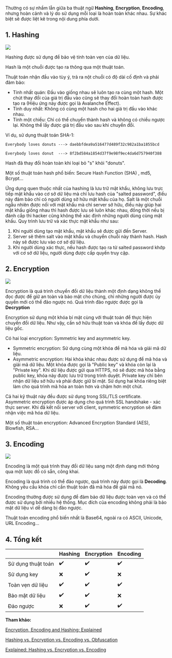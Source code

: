 Thường có sự nhầm lẫn giữa ba thuật ngữ **Hashing**, **Encryption**, **Encoding**, nhưng hoàn cảnh và lý do sử dụng mỗi loại là hoàn toàn khác nhau. Sự khác biệt sẽ được liệt kê trong nội dung phía dưới.
## 1. Hashing
![](https://images.viblo.asia/f1965217-7191-49b7-a6e5-6186c98fd8eb.jpg)

Hashing được sử dụng để bảo vệ tính toàn vẹn của dữ liệu.

Hash là một chuỗi được tạo ra thông qua một thuật toán.

Thuật toán nhận đầu vào tùy ý, trả ra nột chuỗi có độ dài cố định và phải đảm bảo:
- Tính nhất quán: Đầu vào giống nhau sẽ luôn tạo ra cùng một hash. Một chút thay đổi của giá trị đầu vào cũng sẽ thay đổi hoàn toàn hash được tạo ra (Hiệu ứng này được gọi là Avalanche Effect).
- Tính duy nhất: Không có cùng một hash cho hai giá trị đầu vào khác nhau.
- Tính một chiều: Chỉ có thể chuyển thành hash và không có chiều ngược lại. Không thể lấy được giá trị đầu vào sau khi chuyển đổi.

Ví dụ, sử dụng thuật toán SHA-1:
```
Everybody loves donuts ---> daebbfdea9a516477d489f32c982a1ba1855bcd
```
```
Everybody loves donut  ---> 8f2bd584a1854d37f9e98f9ec4da6d757940f388
```
Hash đã thay đổi hoàn toàn khi loại bỏ "s" khỏi "donuts".

Một số thuật toán hash phổ biến: Secure Hash Function (SHA) , md5, Bcrypt...

Ứng dụng quen thuộc nhất của hashing là lưu trữ mật khẩu, không lưu trực tiếp mật khẩu vào cơ sở dữ liệu mà chỉ lưu hash của "salted password", điều này đảm bảo chỉ có người dùng sở hữu mật khẩu của họ. Salt là một chuỗi ngẫu nhiên được nối với mật khẩu mà chỉ server sở hữu, điều này giúp hai mật khẩu giống nhau thì hash được lưu sẽ luôn khác nhau, đồng thời nếu bị đánh cắp thì hacker cũng không thể xác định những người dùng cùng mật khấu. Quy trình lưu trữ và xác thực mật khẩu như sau:
1. Khi người dùng tạo mật khẩu, mật khẩu sẽ được gửi đến Server. 
2. Server sẽ thêm salt vào mật khẩu và chuyển chuỗi này thành hash. Hash này sẽ được lưu vào cơ sở dữ liệu.
3. Khi người dùng xác thực, nếu hash được tạo ra từ salted password khớp với cơ sở dữ liệu, người dùng được cấp quyền truy cập.
## 2. Encryption
![](https://images.viblo.asia/d63e03dc-c9b6-46bb-a292-35aa1f60d074.jpg)

Encryption là quá trình chuyển đổi dữ liệu thành một định dạng không thể đọc được để giữ an toàn và bảo mật cho chúng, chỉ những người được ủy quyền mới có thể đảo ngược nó. Quá trình đảo ngược được gọi là **Decryption**

Encryption sử dụng một khóa bí mật cùng với thuật toán để thực hiện chuyển đổi dữ liệu. Như vậy, cần sở hữu thuật toán và khóa để lấy được dữ liệu gốc.

Có hai loại encryption: Symmetric key and asymmetric key.
- Symmetric encryption: Sử dụng cùng một khóa để mã hóa và giải mã dữ liệu. 
- Asymmetric encryption: Hai khóa khác nhau được sử dụng để mã hóa và giải mã dữ liệu. Một khóa được gọi là "Public key" và khóa còn lại là "Private key". Khi dữ liệu được gửi qua HTTPS, nó sẽ được mã hóa bằng public key, khóa này được lưu trữ trong trình duyệt. Private key chỉ bên nhận dữ liệu sở hữu và phải được giữ bí mật. Sử dụng hai khóa riêng biệt làm cho quá trình mã hóa an toàn hơn và chậm hơn một chút.

Cả hai kỹ thuật này đều được sử dụng trong SSL/TLS certificate. Asymmetric encryption được áp dụng cho quá trình SSL handshake - xác thực server. Khi đã kết nối server với client, symmetric encryption sẽ đảm nhận việc mã hóa dữ liệu.

Một số thuật toán encryption: Advanced Encryption Standard (AES), Blowfish, RSA...
## 3. Encoding
![](https://images.viblo.asia/b1f820f7-d92c-45e4-80e9-416a6b0ebd06.jpg)

Encoding là một quá trình thay đổi dữ liệu sang một định dạng mới thông qua một lược đồ có sẵn, công khai. 

Encoding là quá trình có thể đảo ngược, quá trình này được gọi là **Decoding**. Không yêu cầu khóa chỉ cần thuật toán đã mã hóa để giải mã nó.

Encoding thường được sử dụng để đảm bảo dữ liệu được toàn vẹn và có thể được sử dụng bởi nhiều hệ thống. Mục đích của encoding không phải là bảo mật dữ liệu vì dễ dàng bị đảo ngược.

Thuật toán encoding phổ biến nhất là Base64, ngoài ra có ASCII, Unicode, URL Encoding...
## 4. Tổng kết
|  | Hashing | Encryption | Encoding |
| -------- | -------- | -------- | -------- |
| Sử dụng thuật toán | :heavy_check_mark: | :heavy_check_mark: | :heavy_check_mark: |
| Sử dụng key | :x: | :heavy_check_mark: | :x: |
| Toàn vẹn dữ liệu | :heavy_check_mark: | :heavy_check_mark: | :heavy_check_mark: |
| Bảo mật dữ liệu | :heavy_check_mark: | :heavy_check_mark: | :x: |
| Đảo ngược | :x: | :heavy_check_mark: | :heavy_check_mark: |

**Tham khảo:**

[Encryption, Encoding and Hashing: Explained](https://www.packetlabs.net/encryption-encoding-and-hashing/)

[Hashing vs. Encryption vs. Encoding vs. Obfuscation](https://danielmiessler.com/study/encoding-encryption-hashing-obfuscation/)

[Explained: Hashing vs. Encryption vs. Encoding](https://cheapsslsecurity.com/blog/explained-hashing-vs-encryption-vs-encoding/)